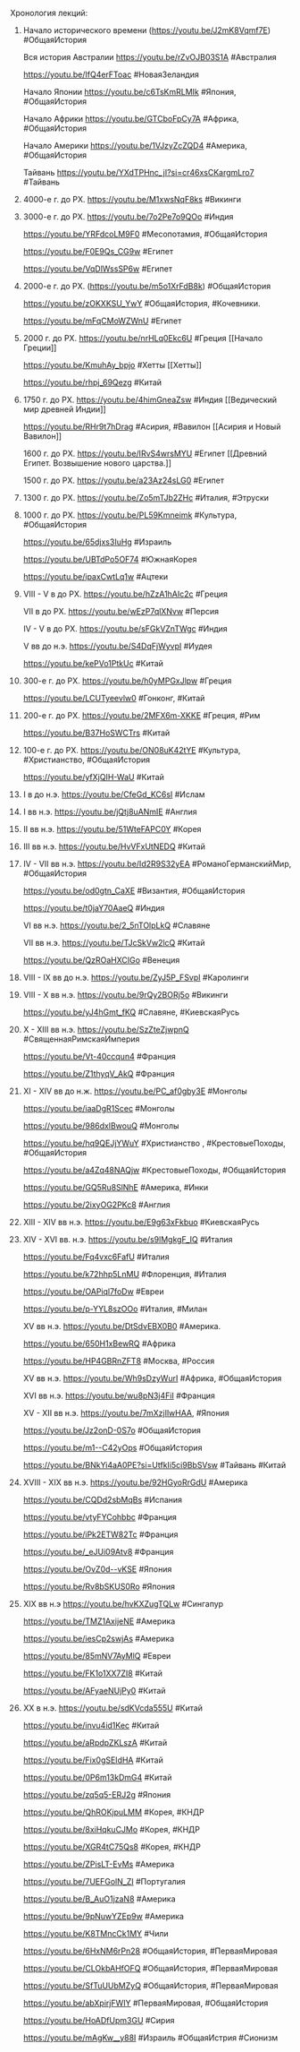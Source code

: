 Хронология лекций:
1.  Начало исторического времени (https://youtu.be/J2mK8Vqmf7E) #ОбщаяИстория 

    Вся история Австралии https://youtu.be/rZvOJB03S1A #Австралия

    https://youtu.be/IfQ4erFToac #НоваяЗеландия

    Начало Японии https://youtu.be/c6TsKmRLMIk #Япония, #ОбщаяИстория 

    Начало Африки https://youtu.be/GTCboFpCy7A #Африка, #ОбщаяИстория 

    Начало Америки https://youtu.be/1VJzyZcZQD4 #Америка, #ОбщаяИстория 

    Тайвань https://youtu.be/YXdTPHnc_jI?si=cr46xsCKargmLro7 #Тайвань 


2. 4000-e г. до РХ. https://youtu.be/M1xwsNqF8ks #Викинги


4. 3000-е г. до РХ. https://youtu.be/7o2Pe7o9QOo #Индия

    https://youtu.be/YRFdcoLM9F0 #Месопотамия, #ОбщаяИстория 

    https://youtu.be/F0E9Qs_CG9w #Египет

    https://youtu.be/VqDlWssSP6w #Египет
    

3. 2000-е г. до РХ. (https://youtu.be/m5o1XrFdB8k)  #ОбщаяИстория 

    https://youtu.be/zOKXKSU_YwY #ОбщаяИстория, #Кочевники.
    
    https://youtu.be/mFqCMoWZWnU #Египет


4. 2000 г. до РХ. https://youtu.be/nrHLq0Ekc6U #Греция [[Начало Греции]]

    https://youtu.be/KmuhAy_bpjo #Хетты [[Хетты]]

    https://youtu.be/rhpj_69Qezg #Китай


5. 1750 г. до РХ. https://youtu.be/4himGneaZsw #Индия [[Ведический мир древней Индии]]

    https://youtu.be/RHr9t7hDrag #Асирия, #Вавилон [[Асирия и Новый Вавилон]]

    1600 г. до РХ. https://youtu.be/IRvS4wrsMYU #Египет [[Древний Египет. Возвышение нового царства.]]

    1500 г. до РХ. https://youtu.be/a23Az24sLG0 #Египет 


6. 1300 г. до РХ. https://youtu.be/Zo5mTJb2ZHc #Италия, #Этруски


7. 1000 г. до РХ. https://youtu.be/PL59Kmneimk #Культура, #ОбщаяИстория

    https://youtu.be/65djxs3IuHg #Израиль

    https://youtu.be/UBTdPo5OF74 #ЮжнаяКорея

    https://youtu.be/ipaxCwtLq1w #Ацтеки 

    
8. VIII - V в до РХ. https://youtu.be/hZzA1hAIc2c #Греция  

    VII в до РХ. https://youtu.be/wEzP7qlXNvw #Персия

    IV - V в до РХ. https://youtu.be/sFGkVZnTWgc #Индия

    V вв до н.э. https://youtu.be/S4DqFjWyvpI #Иудея

    https://youtu.be/kePVo1PtkUc #Китай 

    
9. 300-e г. до РХ. https://youtu.be/h0yMPGxJlpw #Греция 

    https://youtu.be/LCUTyeevlw0 #Гонконг, #Китай 

    
10. 200-e г. до РХ. https://youtu.be/2MFX6m-XKKE #Греция, #Рим

    https://youtu.be/B37HoSWCTrs #Китай 
9. 100-е г. до РХ. https://youtu.be/ON08uK42tYE #Культура, #Христианство, #ОбщаяИстория

    https://youtu.be/yfXjQIH-WaU #Китай
10. I в до н.э. https://youtu.be/CfeGd_KC6sI #Ислам 

12. I вв н.э. https://youtu.be/jQtj8uANmIE #Англия

14. II вв н.э. https://youtu.be/51WteFAPC0Y #Корея

16. III вв н.э. https://youtu.be/HvVFxUtNEDQ #Китай 

18. IV - VII вв н.э. https://youtu.be/Id2R9S32yEA #РоманоГерманскийМир, #ОбщаяИстория 

     https://youtu.be/od0gtn_CaXE #Византия, #ОбщаяИстория 

     https://youtu.be/t0jaY70AaeQ #Индия 

     VI вв н.э. https://youtu.be/2_5nTOlpLkQ #Славяне

     VII вв н.э. https://youtu.be/TJcSkVw2lcQ #Китай 

     https://youtu.be/QzROaHXCIGo #Венеция
13. VIII - IX вв до н.э. https://youtu.be/ZyJ5P_FSvpI #Каролинги

15. VIII - X вв н.э. https://youtu.be/9rQy2BORj5o #Викинги 

     https://youtu.be/yJ4hGmt_fKQ #Славяне, #КиевскаяРусь
     
15. X - XIII вв н.э. https://youtu.be/SzZteZjwpnQ #СвященнаяРимскаяИмперия

      https://youtu.be/Vt-40ccqun4 #Франция 

      https://youtu.be/Z1thyqV_AkQ #Франция 
      
14. XI - XIV вв до н.ж. https://youtu.be/PC_af0gby3E #Монголы

      https://youtu.be/iaaDgR1Scec #Монголы

      https://youtu.be/986dxlBwouQ #Монголы 

      https://youtu.be/hq9QEJjYWuY #Христианство , #КрестовыеПоходы, #ОбщаяИстория

      https://youtu.be/a4Zq48NAQjw #КрестовыеПоходы, #ОбщаяИстория 

      https://youtu.be/GQ5Ru8SlNhE #Америка, #Инки

      https://youtu.be/2ixyOG2PKc8 #Англия 

15. XIII - XIV вв н.э. https://youtu.be/E9g63xFkbuo #КиевскаяРусь 

16. XIV - XVI вв. н.э. https://youtu.be/s9lMgkgF_IQ #Италия

      https://youtu.be/Fq4vxc6FafU #Италия 

      https://youtu.be/k72hhp5LnMU #Флоренция, #Италия

      https://youtu.be/OAPiql7foDw #Евреи

      https://youtu.be/p-YYL8szOOo #Италия, #Милан

      XV вв н.э. https://youtu.be/DtSdvEBX0B0 #Америка.

      https://youtu.be/650H1xBewRQ #Африка

      https://youtu.be/HP4GBRnZFT8 #Москва, #Россия

      XV вв н.э. https://youtu.be/Wh9sDzyWurI #Африка, #ОбщаяИстория 

      XVI вв н.э. https://youtu.be/wu8pN3j4FiI #Франция 

      XV - XII вв н.э. https://youtu.be/7mXzjIlwHAA, #Япония 

      https://youtu.be/Jz2onD-0S7o #ОбщаяИстория 

      https://youtu.be/m1--C42yOps #ОбщаяИстория 

      https://youtu.be/BNkYi4aA0PE?si=UtfkIi5ci9BbSVsw #Тайвань #Китай 

16. XVIII - XIX вв н.э. https://youtu.be/92HGyoRrGdU #Америка 

     https://youtu.be/CQDd2sbMqBs #Испания

     https://youtu.be/vtyFYCohbbc #Франция

     https://youtu.be/iPk2ETW82Tc #Франция 

     https://youtu.be/_eJUi09Atv8 #Франция 

     https://youtu.be/OvZ0d--vKSE #Япония 

     https://youtu.be/Rv8bSKUS0Ro #Япония 

17. XIX вв н.э https://youtu.be/hvKXZugTQLw #Сингапур

     https://youtu.be/TMZ1AxijeNE #Америка 
     
     https://youtu.be/iesCp2swjAs #Америка

     https://youtu.be/85mNV7AyMlQ #Евреи 

     https://youtu.be/FK1o1XX7ZI8 #Китай 

     https://youtu.be/AFyaeNUjPy0 #Китай 
     
18. XX в н.э. https://youtu.be/sdKVcda555U #Китай 

      https://youtu.be/invu4id1Kec #Китай 

      https://youtu.be/aRpdpZKLszA #Китай 

      https://youtu.be/Fix0gSEIdHA #Китай

      https://youtu.be/0P6m13kDmG4 #Китай

      https://youtu.be/zq5q5-ERJ2g #Япония 

      https://youtu.be/QhROKjpuLMM #Корея, #КНДР

      https://youtu.be/8xiHqkuCJMo #Корея, #КНДР 

      https://youtu.be/XGR4tC75Qs8 #Корея, #КНДР 

      https://youtu.be/ZPisLT-EvMs #Америка 
     
      https://youtu.be/7UEFGolN_ZI #Португалия

      https://youtu.be/B_AuO1jzaN8 #Америка 

      https://youtu.be/9pNuwYZEp9w #Америка 

      https://youtu.be/K8TMncCk1MY #Чили

      https://youtu.be/6HxNM6rPn28 #ОбщаяИстория, #ПерваяМировая

      https://youtu.be/CLOkbAHfOFQ #ОбщаяИстория, #ПерваяМировая 

      https://youtu.be/SfTuUUbMZyQ #ОбщаяИстория, #ПерваяМировая 

      https://youtu.be/abXpirjFWIY #ПерваяМировая, #ОбщаяИстория 
  
      https://youtu.be/HoADfUpm3GU #Сирия

      https://youtu.be/mAgKw__y88I #Израиль #ОбщаяИстрия #Сионизм

